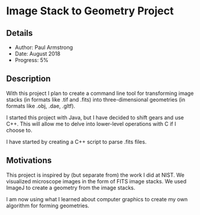 # Image Stack to Geometry Project

## Details

* Author: Paul Armstrong
* Date: August 2018
* Progress: 5%

## Description

With this project I plan to create a command line tool for transforming image stacks (in formats like .tif and .fits) into three-dimensional geometries (in formats like .obj, .dae, .gltf).

I started this project with Java, but I have decided to shift gears and use C++. This will allow me to delve into lower-level operations with C if I choose to.

I have started by creating a C++ script to parse .fits files.

## Motivations

This project is inspired by (but separate from) the work I did at NIST. We visualized microscope images in the form of FITS image stacks. We used ImageJ to create a geometry from the image stacks.

I am now using what I learned about computer graphics to create my own algorithm for forming geometries.

